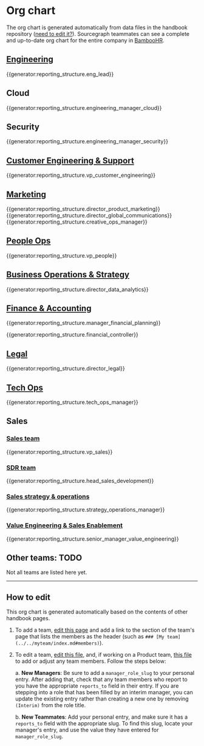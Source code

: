# Org chart

The org chart is generated automatically from data files in the handbook repository ([need to edit it?](#how-to-edit)). Sourcegraph teammates can see a complete and up-to-date org chart for the entire company in [BambooHR](https://sourcegraph.bamboohr.com/).

## [Engineering](../departments/product-engineering/index.md)

{{generator:reporting_structure.eng_lead}}

## Cloud

{{generator:reporting_structure.engineering_manager_cloud}}

## Security

{{generator:reporting_structure.engineering_manager_security}}


## [Customer Engineering & Support](../departments/ce-support/ce/index.md#current-team-members)

{{generator:reporting_structure.vp_customer_engineering}}

## [Marketing](../departments/marketing/index.md#members)

{{generator:reporting_structure.director_product_marketing}}
{{generator:reporting_structure.director_global_communications}}
{{generator:reporting_structure.creative_ops_manager}}

## [People Ops](../departments/people-talent/people-ops/index.md#people-ops-team-members)

{{generator:reporting_structure.vp_people}}

## [Business Operations & Strategy](../departments/bizops/index.md#members)

{{generator:reporting_structure.director_data_analytics}}

## [Finance & Accounting](../departments/finance/index.md#members)

{{generator:reporting_structure.manager_financial_planning}}

{{generator:reporting_structure.financial_controller}}

## [Legal](../departments/legal/index.md#members)

{{generator:reporting_structure.director_legal}}

## [Tech Ops](../departments/tech-ops/index.md#members)

{{generator:reporting_structure.tech_ops_manager}}

## Sales

### [Sales team](../departments/sales/index.md#members)

{{generator:reporting_structure.vp_sales}}

### [SDR team](../departments/sales/sdrteam/index.md#members)

{{generator:reporting_structure.head_sales_development}}

### [Sales strategy & operations](../departments/sales/sales-ops/index.md#members)

{{generator:reporting_structure.strategy_operations_manager}}

### [Value Engineering & Sales Enablement](../departments/sales/sales-enablement/index.md)

{{generator:reporting_structure.senior_manager_value_engineering}}

## Other teams: TODO

Not all teams are listed here yet.

---

## How to edit

This org chart is generated automatically based on the contents of other handbook pages.

1. To add a team, [edit this page](https://github.com/sourcegraph/handbook/edit/main/content/team/org_chart.md) and add a link to the section of the team's page that lists the members as the header (such as `### [My team](../../myteam/index.md#members)`).
2. To edit a team, [edit this file](https://github.com/sourcegraph/handbook/edit/main/data/team.yml), and, if working on a Product team, [this file](https://github.com/sourcegraph/handbook/edit/main/data/product_teams.yml) to add or adjust any team members. Follow the steps below:

   a. **New Managers**: Be sure to add a `manager_role_slug` to your personal entry. After adding that, check that any team members who report to you have the appropriate `reports_to` field in their entry. If you are stepping into a role that has been filled by an interim manager, you can update the existing entry rather than creating a new one by removing `(Interim)` from the role title.

   b. **New Teammates**: Add your personal entry, and make sure it has a `reports_to` field with the appropriate slug. To find this slug, locate your manager's entry, and use the value they have entered for `manager_role_slug`.
